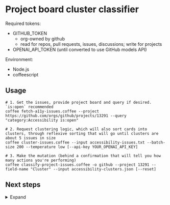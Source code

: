 # Project board cluster classifier

Required tokens:

- GITHUB_TOKEN
  - org-owned by github
  - read for repos, pull requests, issues, discussions; write for projects
- OPENAI_API_TOKEN (until converted to use GitHub models API)

Environment:

- Node.js
- coffeescript

## Usage

```shell
# 1. Get the issues, provide project board and query if desired. `is:open` recommended
coffee fetch-a11y-issues.coffee --project https://github.com/orgs/github/projects/13291 --query "category:Accessibility is:open"

# 2. Request clustering logic, which will also sort cards into clusters, through reflexive sorting that will go until clusters are about 5 issues in size
coffee cluster-issues.coffee --input accessibility-issues.txt --batch-size 200 --temperature low [--api-key YOUR_OPENAI_API_KEY]

# 3. Make the mutation (behind a confirmation that will tell you how many actions you're performing)
coffee classify-project-issues.coffee -o github --project 13291 --field-name "Cluster" --input accessibility-clusters.json [--reset]
```

## Next steps

<details><summary>Expand</summary>

1. Dogfood script to determine optimal temperature and prompt
2. Convert to use GitHub models
3. Migrate script to Hubot

</details>
